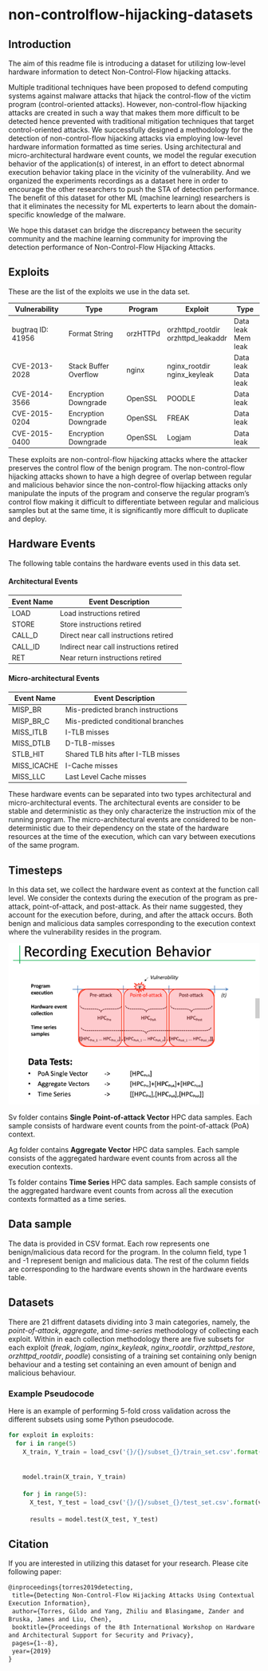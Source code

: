 # non-controlflow-hijacking-datasets


## Introduction
The aim of this readme file is introducing a dataset for utilizing low-level hardware information to detect Non-Control-Flow hijacking attacks. 

Multiple traditional techniques have been proposed to defend computing systems against malware attacks that hijack the control-flow of the victim program (control-oriented attacks). However, non-control-flow hijacking attacks are created in such a way that makes them more difficult to be detected hence prevented with traditional mitigation techniques that target control-oriented attacks. We successfully designed a methodology for the detection of non-control-flow hijacking attacks via employing low-level hardware information formatted as time series. Using architectural and micro-architectural hardware event counts, we model the regular execution behavior of the application(s) of interest, in an effort to detect abnormal execution behavior taking place in the vicinity of the vulnerability. And we organized the experiments recordings as a dataset here in order to encourage the other researchers to push the STA of detection performance. The benefit of this dataset for other ML (machine learning) researchers is that it eliminates the necessity for ML experterts to learn about the domain-specific knowledge of the malware.

We hope this dataset can bridge the discrepancy between the security community and the machine learning community for improving the detection performance of Non-Control-Flow Hijacking Attacks.

## Exploits
These are the list of the exploits we use in the data set.

| Vulnerability | Type | Program | Exploit | Type |
| ------------- | ---- | ------- | ------- | ---- |
| bugtraq ID: 41956 | Format String | orzHTTPd | orzhttpd_rootdir <br> orzhttpd_leakaddr | Data leak <br> Mem leak |
| CVE-2013-2028 | Stack Buffer Overflow | nginx | nginx_rootdir <br> nginx_keyleak | Data leak <br> Data leak |
| CVE-2014-3566 | Encryption Downgrade | OpenSSL | POODLE | Data leak |
| CVE-2015-0204 | Encryption Downgrade | OpenSSL | FREAK | Data leak |
| CVE-2015-0400 | Encryption Downgrade | OpenSSL | Logjam | Data leak |

These exploits are non-control-flow hijacking attacks where the attacker preserves the control flow of the benign program. The non-control-flow hijacking attacks shown to have a high degree of overlap between regular and malicious behavior since the non-control-flow hijacking attacks only manipulate the inputs of the program and conserve the regular program’s control flow making it difficult to differentiate between regular and malicious samples but at the same time, it is significantly more difficult to duplicate and deploy.

## Hardware Events
The following table contains the hardware events used in this data set.

#### Architectural Events
| Event Name | Event Description |
| ---------- | ----------------- |
| LOAD | Load instructions retired |
| STORE | Store instructions retired |
| CALL_D | Direct near call instructions retired |
| CALL_ID | Indirect near call instructions retired |
| RET | Near return instructions retired |

#### Micro-architectural Events
| Event Name | Event Description |
| ---------- | ----------------- |
| MISP_BR | Mis-predicted branch instructions |
| MISP_BR_C | Mis-predicted conditional branches |
| MISS_ITLB | I-TLB misses |
| MISS_DTLB | D-TLB-misses |
| STLB_HIT | Shared TLB hits after I-TLB misses |
| MISS_ICACHE | I-Cache misses |
| MISS_LLC | Last Level Cache misses |

These hardware events can be separated into two types architectural and micro-architectural events. The architectural events are consider to be stable and deterministic as they only characterize the instruction mix of the running program. The micro-architectural events are considered to be non-deterministic due to their dependency on the state of the hardware resources at the time of the execution, which can vary between executions of the same program.

## Timesteps
In this data set, we collect the hardware event as context at the function call level. We consider the contexts during the execution of the program as pre-attack, point-of-attack, and post-attack. As their name suggested, they account for the execution before, during, and after the attack occurs. Both benign and malicious data samples corresponding to the execution context where the vulnerability resides in the program.

![](Images/Record-behavior.PNG)

Sv folder contains **Single Point-of-attack Vector** HPC data samples. Each sample consists of hardware event counts from the point-of-attack (PoA) context.

Ag folder contains **Aggregate Vector** HPC data samples. Each sample consists of the aggregated hardware event counts from across all the execution contexts.

Ts folder contains **Time Series** HPC data samples. Each sample consists of the aggregated hardware event counts from across all the execution contexts formatted as a time series.


## Data sample
The data is provided in CSV format. Each row represents one benign/malicious data record for the program. In the column field, type 1 and -1 represent benign and malicious data. The rest of the column fields are corresponding to the hardware events shown in the hardware events table.

## Datasets
There are 21 diffrent datasets dividing into 3 main categories, namely, the *point-of-attack*, *aggregate*, and *time-series* methodology of collecting each exploit. Within in each collection methodology there are five subsets for each exploit (*freak*, *logjam*, *nginx_keyleak*, *nginx_rootdir*, *orzhttpd_restore*, *orzhttpd_rootdir*, *poodle*) consisting of a training set containing only benign behaviour and a testing set containing an even amount of benign and malicious behaviour.

### Example Pseudocode
Here is an example of performing 5-fold cross validation across the different subsets using some Python pseudocode.
```python
for exploit in exploits:
  for i in range(5)
    X_train, Y_train = load_csv('{}/{}/subset_{}/train_set.csv'.format(version, exploit, i)
  
  
    model.train(X_train, Y_train)

    for j in range(5):
      X_test, Y_test = load_csv('{}/{}/subset_{}/test_set.csv'.format(version, exploit, j)
      
      results = model.test(X_test, Y_test)
```

## Citation
If you are interested in utilizing this dataset for your research. Please cite following paper:

	@inproceedings{torres2019detecting,
	 title={Detecting Non-Control-Flow Hijacking Attacks Using Contextual Execution Information},
	 author={Torres, Gildo and Yang, Zhiliu and Blasingame, Zander and Bruska, James and Liu, Chen},
	 booktitle={Proceedings of the 8th International Workshop on Hardware and Architectural Support for Security and Privacy},
	 pages={1--8},
	 year={2019}
	}


